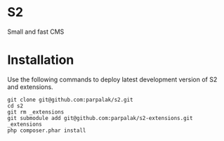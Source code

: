 S2
==

Small and fast CMS

Installation
==

Use the following commands to deploy latest development version of S2 and extensions.
```
git clone git@github.com:parpalak/s2.git
cd s2
git rm _extensions
git submodule add git@github.com:parpalak/s2-extensions.git _extensions
php composer.phar install
```
